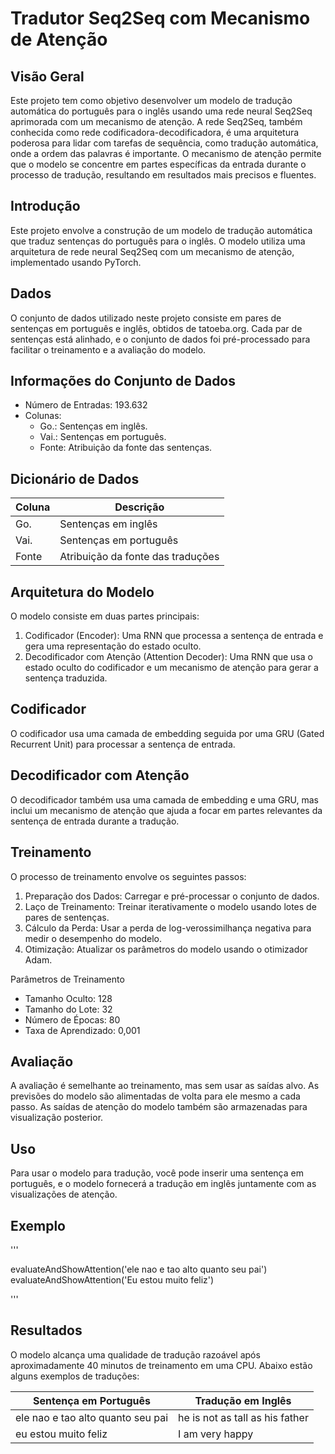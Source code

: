 # Tradutor Seq2Seq com Mecanismo de Atenção

## Visão Geral

Este projeto tem como objetivo desenvolver um modelo de tradução automática do português para o inglês usando uma rede neural Seq2Seq aprimorada com um mecanismo de atenção. A rede Seq2Seq, também conhecida como rede codificadora-decodificadora, é uma arquitetura poderosa para lidar com tarefas de sequência, como tradução automática, onde a ordem das palavras é importante. O mecanismo de atenção permite que o modelo se concentre em partes específicas da entrada durante o processo de tradução, resultando em resultados mais precisos e fluentes.

## Introdução
Este projeto envolve a construção de um modelo de tradução automática que traduz sentenças do português para o inglês. O modelo utiliza uma arquitetura de rede neural Seq2Seq com um mecanismo de atenção, implementado usando PyTorch.

## Dados
O conjunto de dados utilizado neste projeto consiste em pares de sentenças em português e inglês, obtidos de tatoeba.org. Cada par de sentenças está alinhado, e o conjunto de dados foi pré-processado para facilitar o treinamento e a avaliação do modelo.

## Informações do Conjunto de Dados
* Número de Entradas: 193.632
* Colunas:
   * Go.: Sentenças em inglês.
   * Vai.: Sentenças em português.
   * Fonte: Atribuição da fonte das sentenças.

 ## Dicionário de Dados
 	
| Coluna  | Descrição |
| ------------- | ------------- |
| Go.  | Sentenças em inglês  |
| Vai.  | Sentenças em português  |
| Fonte  | Atribuição da fonte das traduções  |

## Arquitetura do Modelo
O modelo consiste em duas partes principais:

1. Codificador (Encoder): Uma RNN que processa a sentença de entrada e gera uma representação do estado oculto.
2. Decodificador com Atenção (Attention Decoder): Uma RNN que usa o estado oculto do codificador e um mecanismo de atenção para gerar a sentença traduzida.
   
## Codificador
O codificador usa uma camada de embedding seguida por uma GRU (Gated Recurrent Unit) para processar a sentença de entrada.

## Decodificador com Atenção
O decodificador também usa uma camada de embedding e uma GRU, mas inclui um mecanismo de atenção que ajuda a focar em partes relevantes da sentença de entrada durante a tradução.

## Treinamento
O processo de treinamento envolve os seguintes passos:

1. Preparação dos Dados: Carregar e pré-processar o conjunto de dados.
2. Laço de Treinamento: Treinar iterativamente o modelo usando lotes de pares de sentenças.
3. Cálculo da Perda: Usar a perda de log-verossimilhança negativa para medir o desempenho do modelo.
4. Otimização: Atualizar os parâmetros do modelo usando o otimizador Adam.

Parâmetros de Treinamento
* Tamanho Oculto: 128
* Tamanho do Lote: 32
* Número de Épocas: 80
* Taxa de Aprendizado: 0,001

## Avaliação

A avaliação é semelhante ao treinamento, mas sem usar as saídas alvo. As previsões do modelo são alimentadas de volta para ele mesmo a cada passo. As saídas de atenção do modelo também são armazenadas para visualização posterior.

## Uso
Para usar o modelo para tradução, você pode inserir uma sentença em português, e o modelo fornecerá a tradução em inglês juntamente com as visualizações de atenção.

## Exemplo 

'''

evaluateAndShowAttention('ele nao e tao alto quanto seu pai')
evaluateAndShowAttention('Eu estou muito feliz')

'''

## Resultados
O modelo alcança uma qualidade de tradução razoável após aproximadamente 40 minutos de treinamento em uma CPU. Abaixo estão alguns exemplos de traduções:

| Sentença em Português  | Tradução em Inglês |
| ------------- | ------------- |
| ele nao e tao alto quanto seu pai  | he is not as tall as his father  |
| eu estou muito feliz  | I am very happy  |


